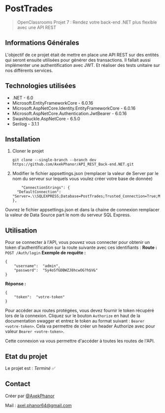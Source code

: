 # PostTrades
> OpenClassrooms Projet 7 : Rendez votre back-end .NET plus flexible avec une API REST


## Informations Générales
L'objectif de ce projet était de mettre en place une API REST sur des entités qui seront ensuite utilisées pour générer des transactions.
Il fallait aussi implémenter une authentification avec JWT. Et réaliser des tests unitaire sur nos différents services.

## Technologies utilisées
- .NET - 6.0
- Microsoft.EntityFrameworkCore - 6.0.16
- Microsoft.AspNetCore.Identity.EntityFrameworkCore - 6.0.16
- Microsoft.AspNetCore.Authentication.JwtBearer - 6.0.16
- Swashbuckle.AspNetCore - 6.5.0
- Serilog - 3.1.1

## Installation
1. Cloner le projet 
	```
	git clone --single-branch --branch dev https://github.com/AxekPhanor/API_REST_Back-end.NET.git
	```
2. Modifier le fichier appsettings.json (remplacer la valeur de Server par le nom du serveur sur lequels vous voulez créer votre base de donnée)
	```
		"ConnectionStrings": {
	  "DefaultConnection": "Server=.\\SQLEXPRESS;Database=PostTrades;Trusted_Connection=True;MultipleActiveResultSets=true"
	},
	```
Ouvrez le fichier appsettings.json et dans la chaine de connexion remplacer la valeur de Data Source part le nom du serveur SQL Express.

## Utilisation
Pour se connecter à l'API, vous pouvez vous connecter pour obtenir un token d'authentification sur la route suivante avec ces identifiants :
**Route :** `POST /Auth/login`
**Exemple de requête :**
```
{  
	"username":  "admin",  
	"password":  "Sy4oSfGDBWZJ8hcwOG?h$V&"  
}
```
**Réponse :**
```
{  
	"token":  "votre-token"
}
```

Pour accéder aux routes protégées, vous devez fournir le token récupéré lors de la connexion. Cliquez sur le bouton `Authorize` en haut de la documentation swagger et entrez le token au format suivant : `Bearer <votre-token>`.
Cela va permettre de créer un header Authorize avec pour valeur `Bearer <votre-token>`.

Cette connexion va vous permettre d'accéder à toutes les routes de l'API.

## Etat du projet
Le projet est : _Terminé_ ✅

## Contact
Créer par [@AxekPhanor](https://github.com/AxekPhanor)

Mail : axel.phanor64@gmail.com


